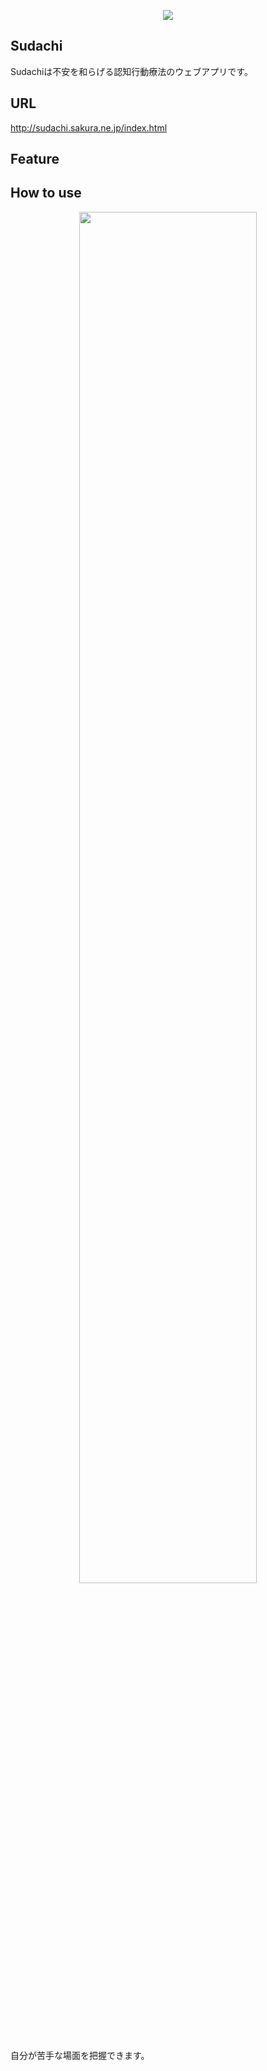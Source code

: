 <p align="center" margin-bottom="50px">
  <img src="https://user-images.githubusercontent.com/67347289/132286957-86b4be04-3b88-4d5c-974d-9cdc6bccabe0.png">
</p>

## Sudachi
<p>Sudachiは不安を和らげる認知行動療法のウェブアプリです。</p>

## URL
<a href="http://sudachi.sakura.ne.jp/index.html">http://sudachi.sakura.ne.jp/index.html</a>

## Feature
<p>

## How to use
<p align="center">
  <img src="https://user-images.githubusercontent.com/67347289/132227105-57ac7c47-41ad-44a8-b920-06f42022b7cf.png" width=75%>
</p>
<p>自分が苦手な場面を把握できます。</p>
  <img src




